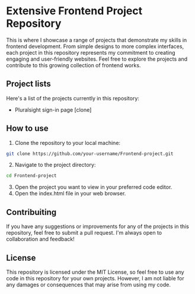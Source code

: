 
# Extensive Frontend Project Repository

This is where I showcase a range of projects that demonstrate my skills in frontend development. From simple designs to more complex interfaces, each project in this repository represents my commitment to creating engaging and user-friendly websites. 
Feel free to explore the projects and contribute to this growing collection of frontend works.



## Project lists
Here's a list of the projects currently in this repository:

- Pluralsight sign-in page [clone]


## How to use

1. Clone the repository to your local machine:

```bash
git clone https://github.com/your-username/Frontend-project.git
```
2. Navigate to the project directory:
```bash
cd Frontend-project
```
3. Open the project you want to view in your preferred code editor.
4. Open the index.html file in your web browser.

## Contribuiting
If you have any suggestions or improvements for any of the projects in this repository, feel free to submit a pull request. I'm always open to collaboration and feedback!




## License

This repository is licensed under the MIT License, so feel free to use any code in this repository for your own projects. However, I am not liable for any damages or consequences that may arise from using my code.
